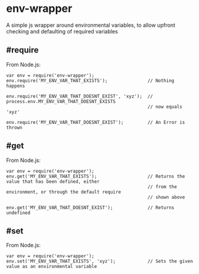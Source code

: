 # env-wrapper
A simple js wrapper around environmental variables, to allow upfront checking and defaulting of required variables

## #require
From Node.js:

    var env = require('env-wrapper');
    env.require('MY_ENV_VAR_THAT_EXISTS');               // Nothing happens

    env.require('MY_ENV_VAR_THAT_DOESNT_EXIST', 'xyz');  // process.env.MY_ENV_VAR_THAT_DOESNT_EXISTS
                                                         // now equals 'xyz'

    env.require('MY_ENV_VAR_THAT_DOESNT_EXIST');         // An Error is thrown

## #get
From Node.js:

    var env = require('env-wrapper');
    env.get('MY_ENV_VAR_THAT_EXISTS');                   // Returns the value that has been defined, either
                                                         // from the environment, or through the default require
                                                         // shown above

    env.get('MY_ENV_VAR_THAT_DOESNT_EXIST');             // Returns undefined

## #set
From Node.js:

    var env = require('env-wrapper');
    env.set('MY_ENV_VAR_THAT_EXISTS', 'xyz');            // Sets the given value as an environmental variable 
